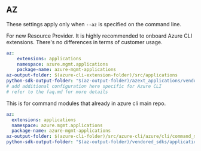 ## AZ

These settings apply only when `--az` is specified on the command line.

For new Resource Provider. It is highly recommended to onboard Azure CLI extensions. There's no differences in terms of customer usage. 

``` yaml $(az) && $(target-mode) != 'core'
az:
    extensions: applications
    namespace: azure.mgmt.applications
    package-name: azure-mgmt-applications
az-output-folder: $(azure-cli-extension-folder)/src/applications
python-sdk-output-folder: "$(az-output-folder)/azext_applications/vendored_sdks/applications"
# add additional configuration here specific for Azure CLI
# refer to the faq.md for more details
```



This is for command modules that already in azure cli main repo. 
``` yaml $(az) && $(target-mode) == 'core'
az:
  extensions: applications
  namespace: azure.mgmt.applications
  package-name: azure-mgmt-applications
az-output-folder: $(azure-cli-folder)/src/azure-cli/azure/cli/command_modules/applications
python-sdk-output-folder: "$(az-output-folder)/vendored_sdks/applications"
``` 